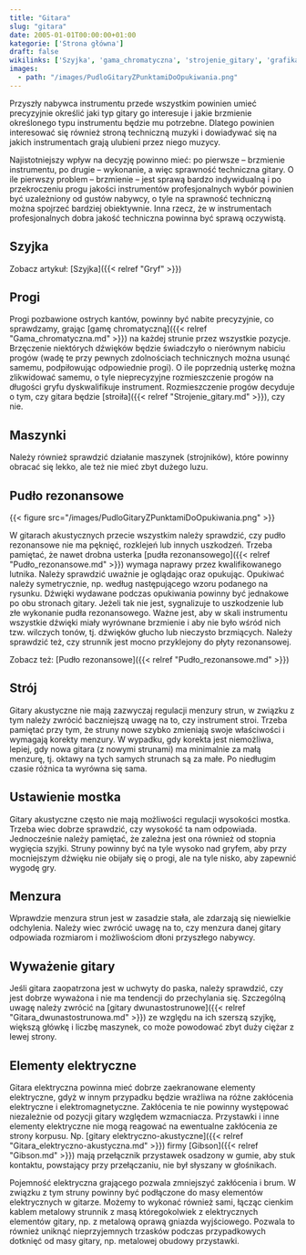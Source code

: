```yaml
---
title: "Gitara"
slug: "gitara"
date: 2005-01-01T00:00:00+01:00
kategorie: ['Strona główna']
draft: false
wikilinks: ['Szyjka', 'gama_chromatyczna', 'strojenie_gitary', 'grafika:PudloGitaryZPunktamiDoOpukiwania.png', 'pud%C5%82o_rezonansowe', 'Pud%C5%82o_rezonansowe', 'gitara_dwunastostrunowa', 'gitara_elektryczno-akustyczna', 'Gibson']
images:
  - path: "/images/PudloGitaryZPunktamiDoOpukiwania.png"
---
```

Przyszły nabywca instrumentu przede wszystkim powinien umieć precyzyjnie
określić jaki typ gitary go interesuje i jakie brzmienie określonego
typu instrumentu będzie mu potrzebne. Dlatego powinien interesować się
również stroną techniczną muzyki i dowiadywać się na jakich
instrumentach grają ulubieni przez niego muzycy.

Najistotniejszy wpływ na decyzję powinno mieć: po pierwsze – brzmienie
instrumentu, po drugie – wykonanie, a więc sprawność techniczna gitary.
O ile pierwszy problem – brzmienie – jest sprawą bardzo indywidualną i
po przekroczeniu progu jakości instrumentów profesjonalnych wybór
powinien być uzależniony od gustów nabywcy, o tyle na sprawność
techniczną można spojrzeć bardziej obiektywnie. Inna rzecz, że w
instrumentach profesjonalnych dobra jakość techniczna powinna być sprawą
oczywistą.

## Szyjka

Zobacz artykuł: [Szyjka]({{< relref "Gryf" >}})

## Progi

Progi pozbawione ostrych kantów, powinny być nabite precyzyjnie, co
sprawdzamy, grając [gamę chromatyczną]({{< relref "Gama_chromatyczna.md" >}}) na
każdej strunie przez wszystkie pozycje. Brzęczenie niektórych dźwięków
będzie świadczyło o nierównym nabiciu progów (wadę te przy pewnych
zdolnościach technicznych można usunąć samemu, podpiłowując odpowiednie
progi). O ile poprzednią usterkę można zlikwidować samemu, o tyle
nieprecyzyjne rozmieszczenie progów na długości gryfu dyskwalifikuje
instrument. Rozmieszczenie progów decyduje o tym, czy gitara będzie
[stroiła]({{< relref "Strojenie_gitary.md" >}}), czy nie.

## Maszynki

Należy również sprawdzić działanie maszynek (strojników), które powinny
obracać się lekko, ale też nie mieć zbyt dużego luzu.

## Pudło rezonansowe

{{< figure src="/images/PudloGitaryZPunktamiDoOpukiwania.png" >}}

W gitarach akustycznych przecie wszystkim należy sprawdzić, czy pudło
rezonansowe nie ma pęknięć, rozklejeń lub innych uszkodzeń. Trzeba
pamiętać, że nawet drobna usterka [pudła
rezonansowego]({{< relref "Pudło_rezonansowe.md" >}}) wymaga naprawy przez
kwalifikowanego lutnika. Należy sprawdzić uważnie je oglądając oraz
opukując. Opukiwać należy symetrycznie, np. według następującego wzoru
podanego na rysunku. Dźwięki wydawane podczas opukiwania powinny być
jednakowe po obu stronach gitary. Jeżeli tak nie jest, sygnalizuje to
uszkodzenie lub złe wykonanie pudła rezonansowego. Ważne jest, aby w
skali instrumentu wszystkie dźwięki miały wyrównane brzmienie i aby nie
było wśród nich tzw. wilczych tonów, tj. dźwięków głucho lub nieczysto
brzmiących. Należy sprawdzić też, czy strunnik jest mocno przyklejony do
płyty rezonansowej.

Zobacz też: [Pudło rezonansowe]({{< relref "Pudło_rezonansowe.md" >}})

## Strój

Gitary akustyczne nie mają zazwyczaj regulacji menzury strun, w związku
z tym należy zwrócić baczniejszą uwagę na to, czy instrument stroi.
Trzeba pamiętać przy tym, że struny nowe szybko zmieniają swoje
właściwości i wymagają korekty menzury. W wypadku, gdy korekta jest
niemożliwa, lepiej, gdy nowa gitara (z nowymi strunami) ma minimalnie za
małą menzurę, tj. oktawy na tych samych strunach są za małe. Po
niedługim czasie różnica ta wyrówna się sama.

## Ustawienie mostka

Gitary akustyczne często nie mają możliwości regulacji wysokości mostka.
Trzeba wiec dobrze sprawdzić, czy wysokość ta nam odpowiada.
Jednocześnie należy pamiętać, że zależna jest ona również od stopnia
wygięcia szyjki. Struny powinny być na tyle wysoko nad gryfem, aby przy
mocniejszym dźwięku nie obijały się o progi, ale na tyle nisko, aby
zapewnić wygodę gry.

## Menzura

Wprawdzie menzura strun jest w zasadzie stała, ale zdarzają się
niewielkie odchylenia. Należy wiec zwrócić uwagę na to, czy menzura
danej gitary odpowiada rozmiarom i możliwościom dłoni przyszłego
nabywcy.

## Wyważenie gitary

Jeśli gitara zaopatrzona jest w uchwyty do paska, należy sprawdzić, czy
jest dobrze wyważona i nie ma tendencji do przechylania się. Szczególną
uwagę należy zwrócić na [gitary
dwunastostrunowe]({{< relref "Gitara_dwunastostrunowa.md" >}}) ze względu na ich
szerszą szyjkę, większą główkę i liczbę maszynek, co może powodować zbyt
duży ciężar z lewej strony.

## Elementy elektryczne

Gitara elektryczna powinna mieć dobrze zaekranowane elementy
elektryczne, gdyż w innym przypadku będzie wrażliwa na różne zakłócenia
elektryczne i elektromagnetyczne. Zakłócenia te nie powinny występować
niezależnie od pozycji gitary względem wzmacniacza. Przystawki i inne
elementy elektryczne nie mogą reagować na ewentualne zakłócenia ze
strony korpusu. Np. [gitary
elektryczno-akustyczne]({{< relref "Gitara_elektryczno-akustyczna.md" >}}) firmy
[Gibson]({{< relref "Gibson.md" >}}) mają przełącznik przystawek osadzony w
gumie, aby stuk kontaktu, powstający przy przełączaniu, nie był słyszany
w głośnikach.

Pojemność elektryczna grającego pozwala zmniejszyć zakłócenia i brum. W
związku z tym struny powinny być podłączone do masy elementów
elektrycznych w gitarze. Możemy to wykonać również sami, łącząc cienkim
kablem metalowy strunnik z masą któregokolwiek z elektrycznych elementów
gitary, np. z metalową oprawą gniazda wyjściowego. Pozwala to również
uniknąć nieprzyjemnych trzasków podczas przypadkowych dotknięć od masy
gitary, np. metalowej obudowy przystawki.

